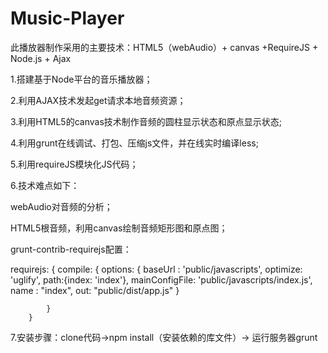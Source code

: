 # Music-Player
此播放器制作采用的主要技术：HTML5（webAudio）+ canvas +RequireJS + Node.js + Ajax



1.搭建基于Node平台的音乐播放器；

2.利用AJAX技术发起get请求本地音频资源；

3.利用HTML5的canvas技术制作音频的圆柱显示状态和原点显示状态;

4.利用grunt在线调试、打包、压缩js文件，并在线实时编译less;

5.利用requireJS模块化JS代码；


6.技术难点如下：

webAudio对音频的分析；

HTML5根音频，利用canvas绘制音频矩形图和原点图；

grunt-contrib-requirejs配置：


requirejs: {
			compile: {
				options: {
					baseUrl : 'public/javascripts',
					optimize: 'uglify',
					path:{index: 'index'},
					mainConfigFile: 'public/javascripts/index.js',
					name : "index", 
              		out: "public/dist/app.js"
				}
				
			}
		}
		
7.安装步骤：clone代码->npm install（安装依赖的库文件）-> 运行服务器grunt 

